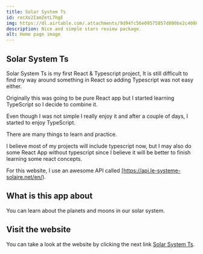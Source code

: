 ```yaml
---
title: Solar System Ts
id: recXo2IamZetL7hgE
img: https://dl.airtable.com/.attachments/9d94fc56e09575857d800be2c4080556/513f58b2/ScreenShot2022-03-24at7_53_23PM.png
description: Nice and simple stars review package.
alt: Home page image
---
```



## Solar System Ts

Solar System Ts is my first React & Typescript project, It is still difficult to find my way around something in React so adding Typescript was not easy either.

Originally this was going to be pure React app but I started learning TypeScript so I decide to combine it.

Even though I was not simple I really enjoy it and after a couple of days, I started to enjoy TypeScript.

There are many things to learn and practice.

I believe most of my projects will include typescript now, but I may also do some React App without typescript since I believe it will be better to finish learning some react concepts.

For this website, I use an awesome API called [https://api.le-systeme-solaire.net/en/).

## What is this app about

You can learn about the planets and moons in our solar system.

## Visit the website

You can take a look at the website by clicking the next link
[Solar System Ts](https://solar-system-ts.netlify.app/).
